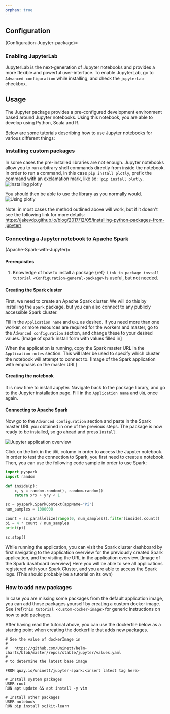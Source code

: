 ```yaml
---
orphan: true
---
```


## Configuration

(Configuration-Jupyter-package)=

### Enabling JupyterLab
JupyterLab is the next-generation of Jupyter notebooks and provides a more
flexible and powerful user-interface. To enable JupyterLab, go to `Advanced
configuration` while installing, and check the `jupyterLab` checkbox.

## Usage
The Jupyter package provides a pre-configured development environment based
around Jupyter notebooks. Using this notebook, you are able to develop using
Python, Scala and R.

Below are some tutorials describing how to use Jupyter notebooks for various different things:

### Installing custom packages
In some cases the pre-installed libraries are not enough. Jupyter notebooks
allow you to run arbitrary shell commands directly from inside the notebook.
In order to run a command, in this case `pip install plotly`, prefix the
command with an exclamation mark, like so: `!pip install plotly`.
![Installing plotly](./jupyter_pip_install.png)

You should then be able to use the library as you normally would.
![Using plotly](./jupyter_plotly.png)

Note: in most cases the method outlined above will work, but if it doesn't see the following link for more details:
https://jakevdp.github.io/blog/2017/12/05/installing-python-packages-from-jupyter/

### Connecting a Jupyter notebook to Apache Spark

(Apache-Spark-with-Jupyter)=

#### Prerequisites
1. Knowledge of how to install a package {ref}` Link to package install tutorial <Configuration-general-package>`
 is useful, but not needed.

#### Creating the Spark cluster
First, we need to create an Apache Spark cluster. We will do this by installing
the `spark` package, but you can also connect to any publicly accessible
Spark cluster.

Fill in the `Application name` and `URL` as desired. If you need more than one
worker, or more resources are required for the workers and master, go to the
`Advanced configuration` section, and change these to your desired values.
[Image of spark install form with values filled in]

When the application is running, copy the Spark master URL in the
`Application notes` section. This will later be used to specify which cluster
the notebook will attempt to connect to.
[Image of the Spark application with emphasis on the master URL]

#### Creating the notebook
It is now time to install Jupyter. Navigate back to the package library, and
go to the Jupyter installation page. Fill in the `Application name` and `URL`
once again.

#### Connecting to Apache Spark
Now go to the `Advanced configuration` section and paste in
the Spark master URL you obtained in one of the previous steps.
The package is now ready to be installed, so go ahead and press `Install`.

![Jupyter application overview](./jupyter_application_overview.png)

Click on the link in the `URL` column in order to access the Jupyter notebook.
In order to test the connection to Spark, you first need to create a
notebook. Then, you can use the following code sample in order to use Spark:
```python
import pyspark
import random

def inside(p):
	x, y = random.random(), random.random()
	return x*x + y*y < 1

sc = pyspark.SparkContext(appName="Pi")
num_samples = 1000000

count = sc.parallelize(range(0, num_samples)).filter(inside).count()
pi = 4 * count / num_samples
print(pi)

sc.stop()
```
While running the application, you can visit the Spark cluster dashboard by
first navigating to the application overview for the previously created Spark
application, and the visiting the URL in the application overview.
[Image of the Spark dashboard overview]
Here you will be able to see all applications registered with your Spark
Cluster, and you are able to access the Spark logs. (This should probably be a tutorial on its own)

### How to add new packages
In case you are missing some packages from the default application image, you can add those packages yourself by creating a custom docker image.
See  {ref}`this tutorial <custom-docker-image>` for generic instructions on how to add packages.

After having read the tutorial above, you can use the dockerfile below as a starting point when creating the dockerfile that adds new packages.
```
# See the value of dockerImage in
#
#   https://github.com/Uninett/helm-charts/blob/master/repos/stable/jupyter/values.yaml
#
# to determine the latest base image

FROM quay.io/uninett/jupyter-spark:<insert latest tag here>

# Install system packages
USER root
RUN apt update && apt install -y vim

# Install other packages
USER notebook
RUN pip install scikit-learn
```
